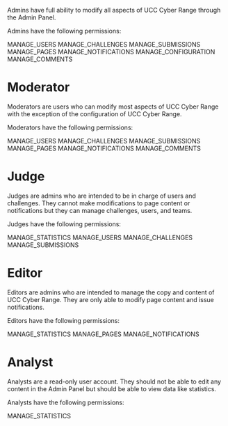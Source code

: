 Admins have full ability to modify all aspects of UCC Cyber Range through the Admin Panel.

Admins have the following permissions:

MANAGE_USERS
MANAGE_CHALLENGES
MANAGE_SUBMISSIONS
MANAGE_PAGES
MANAGE_NOTIFICATIONS
MANAGE_CONFIGURATION
MANAGE_COMMENTS

# Moderator

Moderators are users who can modify most aspects of UCC Cyber Range with the exception of the configuration of UCC Cyber Range.

Moderators have the following permissions:

MANAGE_USERS
MANAGE_CHALLENGES
MANAGE_SUBMISSIONS
MANAGE_PAGES
MANAGE_NOTIFICATIONS
MANAGE_COMMENTS

# Judge

Judges are admins who are intended to be in charge of users and challenges. They cannot make modifications to page content or notifications but they can manage challenges, users, and teams.

Judges have the following permissions:

MANAGE_STATISTICS
MANAGE_USERS
MANAGE_CHALLENGES
MANAGE_SUBMISSIONS

# Editor
Editors are admins who are intended to manage the copy and content of UCC Cyber Range. They are only able to modify page content and issue notifications.

Editors have the following permissions:

MANAGE_STATISTICS
MANAGE_PAGES
MANAGE_NOTIFICATIONS

# Analyst
Analysts are a read-only user account. They should not be able to edit any content in the Admin Panel but should be able to view data like statistics.

Analysts have the following permissions:

MANAGE_STATISTICS
